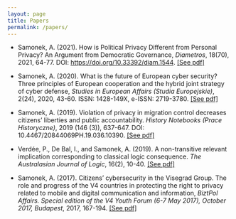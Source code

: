 ```yaml
---
layout: page
title: Papers
permalink: /papers/
---
```




- Samonek, A. (2021). How is Political Privacy Different from Personal Privacy? An Argument from Democratic Governance, <i>Diametros</i>, 18(70), 2021, 64-77. DOI: https://doi.org/10.33392/diam.1544. <a href="https://diametros.uj.edu.pl/diametros/article/view/1544">[See pdf]</a>  

- Samonek, A. (2020). What is the future of European cyber security? Three principles of European cooperation and the hybrid joint strategy of cyber defense, <i>Studies in European Affairs (Studia Europejskie)</i>, 2(24), 2020, 43-60. ISSN: 1428-149X, e-ISSN: 2719-3780. <a href="https://www.ce.uw.edu.pl/en/pliki/pw/2-2020-Samonek.pdf">[See pdf]</a>  

- Samonek, A. (2019). Violation of privacy in migration control decreases citizens’ liberties and public accountability. <i>History Notebooks (Prace Historyczne)</i>, 2019 (146 (3)), 637-647. DOI: 10.4467/20844069PH.19.036.10390. <a href="http://www.ejournals.eu/pliki/art/14849/">[See pdf]</a>  

- Verdée, P., De Bal, I., and Samonek, A. (2019). A non-transitive relevant implication corresponding to classical logic consequence. <i>The Australasian Journal of Logic</i>, 16(2), 10-40. <a href="https://ojs.victoria.ac.nz/ajl/article/download/5273/4633/">[See pdf]</a>  

- Samonek, A. (2017). Citizens’ cybersecurity in the Visegrad Group. The role and progress of the V4 countries in protecting the right to privacy related to mobile and digital communication and information, <i>BiztPol Affairs. Special edition of the V4 Youth Forum (6-7 May 2017), October 2017, Budapest</i>, 2017, 167-194. <a href="http://corvinusculture.com/wp-content/uploads/2017/10/V4-Youth-Forum-2017-Selected-Essays.pdf">[See pdf]</a>  